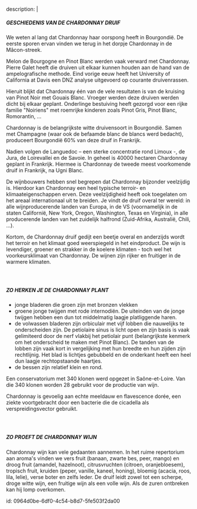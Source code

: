 description: |
  <h5>GESCHIEDENIS VAN DE CHARDONNAY DRUIF</h5><p>We weten al lang dat Chardonnay haar oorspong heeft in Bourgondië. De eerste sporen ervan vinden we terug in het dorpje Chardonnay in de Mâcon-streek.</p><p>Melon de Bourgogne en Pinot Blanc werden vaak verward met Chardonnay. Pierre Galet heeft die druiven uit elkaar kunnen houden aan de hand van de ampelografische methode. Eind vorige eeuw heeft het University of California at Davis een DNZ analyse uitgevoerd op courante druivenrassen.</p><p>Hieruit blijkt dat Chardonnay één van de vele resultaten is van de kruising van Pinot Noir met Gouais Blanc. Vroeger werden deze druiven werden dicht bij elkaar geplant. Onderlinge bestuiving heeft gezorgd voor een rijke familie "Noiriens" met roemrijke kinderen zoals Pinot Gris, Pinot Blanc, Romorantin, ...</p><p>Chardonnay is de belangrijkste witte druivensoort in Bourgondië. Samen met Champagne (waar ook de befaamde blanc de blancs werd bedacht), produceert Bourgondië 60% van deze druif in Frankrijk.</p><p>Nadien volgen de Languedoc – een sterke concentratie rond Limoux -, de Jura, de Loirevallei en de Savoie. In geheel is 40000 hectaren Chardonnay geplant in Frankrijk. Hiermee is Chardonnay de tweede meest voorkomende druif in Frankrijk, na Ugni Blanc.</p><p>De wijnbouwers hebben snel begrepen dat Chardonnay bijzonder veelzijdig is. Hierdoor kan Chardonnay een heel typische terroir- en klimaateigenschappen erven. Deze veelzijdigheid heeft ook toegelaten om het areaal internationaal uit te breiden. Je vindt de druif overal ter wereld: in alle wijnproducerende landen van Europa, in de VS (voornamelijk in de staten Californië, New York, Oregon, Washington, Texas en Virginia), in alle producerende landen van het zuidelijk halfrond (Zuid-Afrika, Australië, Chili, ...).</p><p>Kortom, de Chardonnay druif gedijt een beetje overal en anderzijds wordt het terroir en het klimaat goed weerspiegeld in het eindproduct. De wijn is levendiger, groener en strakker in de koelere klimaten - toch wel het voorkeursklimaat van Chardonnay. De wijnen zijn rijker en fruitiger in de warmere klimaten.
  
  </p><h5><br></h5><h5>ZO HERKEN JE DE CHARDONNAY PLANT</h5><ul><li>jonge bladeren die groen zijn met bronzen vlekken &nbsp;<br></li><li>groene jonge twijgen met rode internodiën. De uiteinden van de jonge twijgen hebben een dun tot middelmatig laagje platliggende haren.&nbsp;<br></li><li>de volwassen bladeren zijn orbiculair met vijf lobben die nauwelijks te onderscheiden zijn. De petiolaire sinus is licht open en zijn basis is vaak gelimiteerd door de nerf vlakbij het petiolair punt (belangrijkste kenmerk om het onderscheid te maken met Pinot Blanc). De tanden van de lobben zijn vaak kort in vergelijking met hun breedte en hun zijden zijn rechtlijnig. Het blad is lichtjes gebubbeld en de onderkant heeft een heel dun laagje rechtopstaande haartjes.&nbsp;<br></li><li>de bessen zijn relatief klein en rond.&nbsp;<br></li></ul><p>Een conservatorium met 340 klonen werd opgezet in Saône-et-Loire. Van die 340 klonen worden 28 gebruikt voor de productie van wijn.&nbsp;</p><p>Chardonnay is gevoelig aan echte meeldauw en flavescence dorée, een ziekte voortgebracht door een bacterie die de cicadella als verspreidingsvector gebruikt.</p><h5><br></h5><h5>ZO PROEFT DE CHARDONNAY WIJN</h5><p>
  
  Chardonnay wijn kan vele gedaanten aannemen. In het ruime repertorium aan aroma's vinden we vers fruit (banaan, zwarte bes, peer, mango) en droog fruit (amandel, hazelnoot), citrusvruchten (citroen, oranjebloesem), tropisch fruit, kruiden (peper, vanille, kaneel, honing), bloemig (acacia, roos, lila, lelie), verse boter en zelfs leder. De druif leidt zowel tot een scherpe, droge witte wijn, een fruitige wijn als een volle wijn. Als de zuren ontbreken kan hij lomp overkomen.</p>
  
id: 0964d0be-6df0-4c54-b8d7-5fe503f2da00
